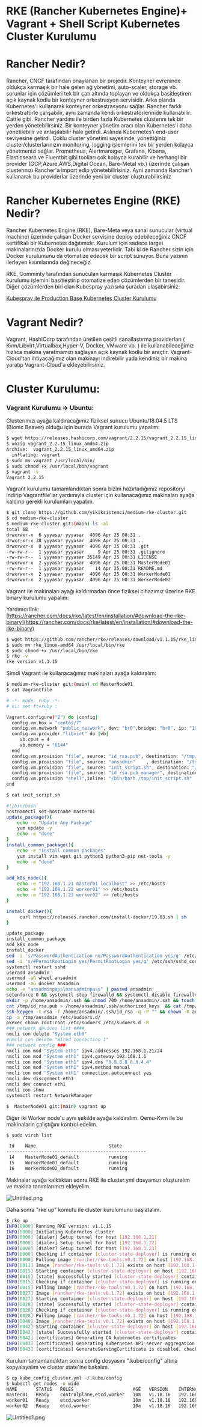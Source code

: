 # RKE (Rancher Kubernetes Engine)+ Vagrant + Shell Script Kubernetes Cluster Kurulumu

# Rancher Nedir?
Rancher, CNCF tarafından onaylanan bir projedir. Konteyner evreninde oldukça karmaşık bir hale gelen ağ yönetimi, auto-scaler, storage vb. sorunlar için çözümleri tek bir çatı altında toplayan ve oldukça basitleştiren açık kaynak kodlu bir konteyner orkestrasyon servisidir.
Arka planda Kubernetes'ı kullanarak konteyner orkestrasyonu sağlar. Rancher farklı orkestratörle çalışabilir, aynı zamanda kendi orkestratörlerinide kullanabilir: Cattle gibi.
Rancher yardımı ile birden fazla Kubernetes clusterını tek bir yerden yönetebilirsiniz. 
Bir konteyner yönetim aracı olan Kubernetes'i daha yönetilebilir ve anlaşılabilir hale getirdi. Aslında Kubernetes'ı end-user seviyesine getirdi. 
Çoklu cluster yönetimi sayesinde, yönettiğiniz cluster/clusterlarınızın monitoring, logging işlemlerini tek bir yerden kolayca yönetmenizi sağlar. Prometheus, Alertmanager, Grafana, Kibana, Elasticsearh ve Fluentbit gibi toolları çok kolayca kurabilir ve herhangi bir provider (GCP,Azure,AWS,Digital Ocean, Bare-Metal vb.) üzerinde çalışan clusterınızı Rancher'a import edip yönetebilirisiniz. Ayni zamanda Rancher'ı kullanarak bu providerlar üzerinde yeni bir cluster oluşturabilirsiniz


# Rancher Kubernetes Engine (RKE) Nedir?
Rancher Kubernetes Engine (RKE), Bare-Meta veya sanal sunucular (virtual machine) üzerinde çalışan Docker servisine deploy edebileceğiniz CNCF sertifikalı bir Kubernetes dağıtımıdır. Kurulum için sadece target makinalarınızda Docker kurulu olması yeterlidir. Tabi ki de Rancher sizin için Docker kurulumunu da otomatize edecek bir script sunuyor. Buna yazının ilerleyen kısımlarında değineceğiz.

RKE, Comminty tarafından sunuculan karmaşık Kubernetes Cluster kurulumu işlemini basitleştirip otomatize eden çözümlerden bir tanesidir. Diğer çözümlerden biri olan Kubespray yazısına şuradan ulaşabirsiniz: 

[Kubespray ile Production Base Kubernetes Cluster Kurulumu](https://yikiksistemci.medium.com/kubespray-ile-production-base-kubernetes-cluster-kurulumu-9c7b2c68ca36)

# Vagrant Nedir?

Vagrant, HashiCorp tarafından üretilen çeşitli sanallaştırma providerları  ( Kvm/Libvirt,Virtualbox,Hyper-V, Docker, VMware vb. ) ile kullanabileceğimiz hızlıca makina yaratmamızı sağlayan açık kaynak kodlu bir araçtır. Vagrant-Cloud'tan ihtiyacağımız olan makinayı indirebilir yada kendiniz bir makina yaratıp Vagrant-Cloud'a ekleyebilirsiniz.

# Cluster Kurulumu:

### Vagrant Kurulumu -> Ubuntu:

Clusterımızı ayağa kaldıracağımız fiziksel sunucu Ubuntu/18.04.5 LTS (Bionic Beaver) olduğu için burada Vagrant kurulumu yapalım:

```bash
$ wget https://releases.hashicorp.com/vagrant/2.2.15/vagrant_2.2.15_linux_amd64.zip
$ unzip vagrant_2.2.15_linux_amd64.zip
Archive:  vagrant_2.2.15_linux_amd64.zip
  inflating: vagrant
$ sudo mv vagrant /usr/local/bin/
$ sudo chmod +x /usr/local/bin/vagrant
$ vagrant -v
Vagrant 2.2.15
```

Vagrant kurulumu tamamlandıktan sonra bizim hazırladığımız repositoryi indirip Vagrantfile'lar yardımıyla cluster için kullanacağımız makinaları ayağa kaldırıp gerekli kurulumları yapalım.

```bash
$ git clone https://github.com/yikiksistemci/medium-rke-cluster.git
$ cd medium-rke-cluster
$ medium-rke-cluster git:(main) ls -al
total 68
drwxrwxr-x  6 yyyasar yyyasar  4096 Apr 25 00:31 .
drwxr-xr-x 38 yyyasar yyyasar  4096 Apr 25 00:31 ..
drwxrwxr-x  8 yyyasar yyyasar  4096 Apr 25 00:31 .git
-rw-rw-r--  1 yyyasar yyyasar     9 Apr 25 00:31 .gitignore
-rw-rw-r--  1 yyyasar yyyasar 35149 Apr 25 00:31 LICENSE
drwxrwxr-x  2 yyyasar yyyasar  4096 Apr 25 00:31 MasterNode01
-rw-rw-r--  1 yyyasar yyyasar    14 Apr 25 00:31 README.md
drwxrwxr-x  2 yyyasar yyyasar  4096 Apr 25 00:31 WorkerNode01
drwxrwxr-x  2 yyyasar yyyasar  4096 Apr 25 00:31 WorkerNode02
```

Vagrant ile makinaları ayağı kaldırmadan önce fiziksel cihazımız üzerine RKE binary kurulumu yapalım:

Yardımcı link: [https://rancher.com/docs/rke/latest/en/installation/#download-the-rke-binary](https://rancher.com/docs/rke/latest/en/installation/#download-the-rke-binary)

```bash
$ wget https://github.com/rancher/rke/releases/download/v1.1.15/rke_linux-amd64
$ sudo mv rke_linux-amd64 /usr/local/bin/rke
$ sudo chmod +x /usr/local/bin/rke
$ rke -v
rke version v1.1.15
```

Şimdi Vagrant ile kullanacağımız makinaları ayağa kaldıralım:

```bash
$ medium-rke-cluster git:(main) cd MasterNode01
$ cat Vagrantfile

# -*- mode: ruby -*-
# vi: set ft=ruby :

Vagrant.configure("2") do |config|
  config.vm.box = "centos/7"
  config.vm.network "public_network", dev: "br0",bridge: "br0", ip: "192.168.1.21"
  config.vm.provider "libvirt" do |vb|
     vb.cpus = 4
     vb.memory = "6144"
  end
  config.vm.provision "file", source: "id_rsa.pub", destination: "/tmp/"
  config.vm.provision "file", source: "ansadmin"    , destination: "/tmp/"
  config.vm.provision "file", source: "init_script.sh", destination: "/tmp/"
  config.vm.provision "file", source: "id_rsa.pub_manager", destination: "/tmp/"
  config.vm.provision "shell",inline: "/bin/bash /tmp/init_script.sh"
end

$ cat init_script.sh

#!/bin/bash
hostnamectl set-hostname master01
update_package(){
    echo -e "Update Any Package"
    yum update -y
    echo -e "done"
}
install_common_package(){
	echo -e "Install common packages"
	yum install vim wget git python3 python3-pip net-tools -y
	echo -e "done"
}

add_k8s_node(){
	echo -e "192.168.1.21 master01 localhost" >> /etc/hosts
	echo -e "192.168.1.22 worker01" >> /etc/hosts
	echo -e "192.168.1.23 worker02" >> /etc/hosts
}

install_docker(){
     curl https://releases.rancher.com/install-docker/19.03.sh | sh
}

update_package
install_common_package
add_k8s_node
install_docker
sed -i 's/PasswordAuthentication no/PasswordAuthentication yes/g' /etc/ssh/sshd_config
sed -i 's/#PermitRootLogin yes/PermitRootLogin yes/g' /etc/ssh/sshd_config
systemctl restart sshd
useradd ansadmin
usermod -aG wheel ansadmin
usermod -aG docker ansadmin
echo -e "ansadminpass\nansadminpass" | passwd ansadmin
setenforce 0 && systemctl stop firewalld && systemctl disable firewalld
mkdir -p /home/ansadmin/.ssh && chmod 700 /home/ansadmin/.ssh && touch /home/ansadmin/.ssh/authorized_keys && chmod 600 /home/ansadmin/.ssh/authorized_keys  && chown -R ansadmin:ansadmin /home/ansadmin/.ssh
cat /tmp/id_rsa.pub > /home/ansadmin/.ssh/authorized_keys  && cat /tmp/id_rsa.pub_manager >> /home/ansadmin/.ssh/authorized_keys
ssh-keygen -t rsa -f /home/ansadmin/.ssh/id_rsa -q -P "" && chown -R ansadmin:ansadmin /home/ansadmin/.ssh
cp -a /tmp/ansadmin /etc/sudoers.d/
pkexec chown root:root /etc/sudoers /etc/sudoers.d -R
### network devices list ####
nmcli con delete "System eth0"
#nmcli con delete "Wired connection 1"
### network config ###
nmcli con mod "System eth1" ipv4.addresses 192.168.1.21/24
nmcli con mod "System eth1" ipv4.gateway 192.168.1.1
nmcli con mod "System eth1" ipv4.dns "8.8.8.8 8.8.4.4"
nmcli con mod "System eth1" ipv4.method manual
nmcli con mod "System eth1" connection.autoconnect yes
nmcli dev disconnect eth1
nmcli dev connect eth1
nmcli con show
systemctl restart NetworkManager

$  MasterNode01 git:(main) vagrant up

```

Diğer iki Worker node'u aynı şekilde ayağa kaldıralım. Qemu-Kvm ile bu makinaların çalıştığını kontrol edelim.

```bash
$ sudo virsh list

 Id    Name                           State
----------------------------------------------------
 14    MasterNode01_default           running
 15    WorkerNode01_default           running
 16    WorkerNode02_default           running
```

Makinalar ayağa kalktıktan sonra RKE ile cluster.yml dosyamızı oluşturalım ve makina tanımlarımızı ekleyelim.

![Untitled.png](Untitled.png)

Daha sonra "rke up" komutu ile cluster kurulumunu başlatalım.

```bash
$ rke up                                                                                                                                                                                             (docker-desktop/default)
INFO[0000] Running RKE version: v1.1.15
INFO[0000] Initiating Kubernetes cluster
INFO[0000] [dialer] Setup tunnel for host [192.168.1.21]
INFO[0000] [dialer] Setup tunnel for host [192.168.1.22]
INFO[0000] [dialer] Setup tunnel for host [192.168.1.23]
INFO[0000] Checking if container [cluster-state-deployer] is running on host [192.168.1.21], try #1
INFO[0000] Pulling image [rancher/rke-tools:v0.1.72] on host [192.168.1.21], try #1
INFO[0011] Image [rancher/rke-tools:v0.1.72] exists on host [192.168.1.21]
INFO[0015] Starting container [cluster-state-deployer] on host [192.168.1.21], try #1
INFO[0015] [state] Successfully started [cluster-state-deployer] container on host [192.168.1.21]
INFO[0015] Checking if container [cluster-state-deployer] is running on host [192.168.1.22], try #1
INFO[0015] Pulling image [rancher/rke-tools:v0.1.72] on host [192.168.1.22], try #1
INFO[0027] Image [rancher/rke-tools:v0.1.72] exists on host [192.168.1.22]
INFO[0027] Starting container [cluster-state-deployer] on host [192.168.1.22], try #1
INFO[0028] [state] Successfully started [cluster-state-deployer] container on host [192.168.1.22]
INFO[0028] Checking if container [cluster-state-deployer] is running on host [192.168.1.23], try #1
INFO[0028] Pulling image [rancher/rke-tools:v0.1.72] on host [192.168.1.23], try #1
INFO[0040] Image [rancher/rke-tools:v0.1.72] exists on host [192.168.1.23]
INFO[0042] Starting container [cluster-state-deployer] on host [192.168.1.23], try #1
INFO[0042] [state] Successfully started [cluster-state-deployer] container on host [192.168.1.23]
INFO[0042] [certificates] Generating CA kubernetes certificates
INFO[0043] [certificates] Generating Kubernetes API server aggregation layer requestheader client CA certificates
INFO[0043] [certificates] GenerateServingCertificate is disabled, checking if there are unused kubelet certificates
```

Kurulum tamamlandıktan sonra config dosyasını ".kube/config" altına kopyalayalım ve cluster state'ine bakalım.

```bash
$ cp kube_config_cluster.yml ~/.kube/config
$ kubectl get nodes -o wide
NAME       STATUS   ROLES                      AGE   VERSION    INTERNAL-IP    EXTERNAL-IP   OS-IMAGE                KERNEL-VERSION                CONTAINER-RUNTIME
master01   Ready    controlplane,etcd,worker   10m   v1.18.16   192.168.1.21   <none>        CentOS Linux 7 (Core)   3.10.0-1160.24.1.el7.x86_64   docker://19.3.15
worker01   Ready    etcd,worker                10m   v1.18.16   192.168.1.22   <none>        CentOS Linux 7 (Core)   3.10.0-1127.el7.x86_64        docker://19.3.15
worker02   Ready    etcd,worker                10m   v1.18.16   192.168.1.23   <none>        CentOS Linux 7 (Core)   3.10.0-1127.el7.x86_64        docker://19.3.15
```

![Untitled1.png](Untitled1.png)
